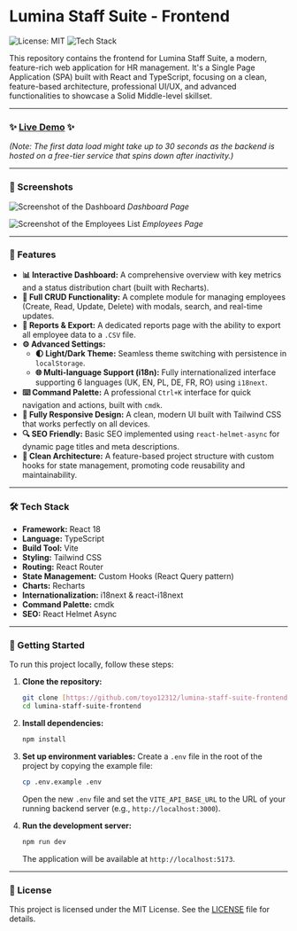 # Lumina Staff Suite - Frontend

![License: MIT](https://img.shields.io/badge/License-MIT-yellow.svg)
![Tech Stack](https://img.shields.io/badge/tech-React%20%7C%20TypeScript%20%7C%20Vite-blueviolet)

This repository contains the frontend for Lumina Staff Suite, a modern, feature-rich web application for HR management. It's a Single Page Application (SPA) built with React and TypeScript, focusing on a clean, feature-based architecture, professional UI/UX, and advanced functionalities to showcase a Solid Middle-level skillset.

---

### ✨ **[Live Demo](https://your-live-demo-url.netlify.app/)** ✨

_(Note: The first data load might take up to 30 seconds as the backend is hosted on a free-tier service that spins down after inactivity.)_

---

### 📸 Screenshots

![Screenshot of the Dashboard](https://via.placeholder.com/800x450.png?text=Dashboard+Screenshot)
_Dashboard Page_

![Screenshot of the Employees List](https://via.placeholder.com/800x450.png?text=Employees+Page+Screenshot)
_Employees Page_

---

### 🚀 Features

- **📊 Interactive Dashboard:** A comprehensive overview with key metrics and a status distribution chart (built with Recharts).
- **👥 Full CRUD Functionality:** A complete module for managing employees (Create, Read, Update, Delete) with modals, search, and real-time updates.
- **📄 Reports & Export:** A dedicated reports page with the ability to export all employee data to a `.CSV` file.
- **⚙️ Advanced Settings:**
  - **🌓 Light/Dark Theme:** Seamless theme switching with persistence in `localStorage`.
  - **🌐 Multi-language Support (i18n):** Fully internationalized interface supporting 6 languages (UK, EN, PL, DE, FR, RO) using `i18next`.
- **⌨️ Command Palette:** A professional `Ctrl+K` interface for quick navigation and actions, built with `cmdk`.
- **📱 Fully Responsive Design:** A clean, modern UI built with Tailwind CSS that works perfectly on all devices.
- **🔍 SEO Friendly:** Basic SEO implemented using `react-helmet-async` for dynamic page titles and meta descriptions.
- **🧩 Clean Architecture:** A feature-based project structure with custom hooks for state management, promoting code reusability and maintainability.

---

### 🛠️ Tech Stack

- **Framework:** React 18
- **Language:** TypeScript
- **Build Tool:** Vite
- **Styling:** Tailwind CSS
- **Routing:** React Router
- **State Management:** Custom Hooks (React Query pattern)
- **Charts:** Recharts
- **Internationalization:** i18next & react-i18next
- **Command Palette:** cmdk
- **SEO:** React Helmet Async

---

### 🏁 Getting Started

To run this project locally, follow these steps:

1.  **Clone the repository:**

    ```bash
    git clone [https://github.com/toyo12312/lumina-staff-suite-frontend.git](https://github.com/toyo12312/lumina-staff-suite-frontend.git)
    cd lumina-staff-suite-frontend
    ```

2.  **Install dependencies:**

    ```bash
    npm install
    ```

3.  **Set up environment variables:**
    Create a `.env` file in the root of the project by copying the example file:

    ```bash
    cp .env.example .env
    ```

    Open the new `.env` file and set the `VITE_API_BASE_URL` to the URL of your running backend server (e.g., `http://localhost:3000`).

4.  **Run the development server:**
    ```bash
    npm run dev
    ```
    The application will be available at `http://localhost:5173`.

---

### 📄 License

This project is licensed under the MIT License. See the [LICENSE](LICENSE) file for details.
